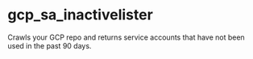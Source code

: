 # gcp_sa_inactivelister
Crawls your GCP repo and returns service accounts that have not been used in the past 90 days.

